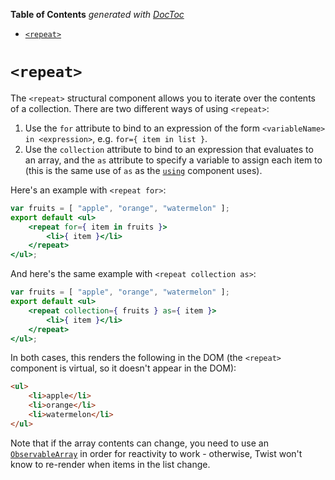 <!-- START doctoc generated TOC please keep comment here to allow auto update -->
<!-- DON'T EDIT THIS SECTION, INSTEAD RE-RUN doctoc TO UPDATE -->
**Table of Contents**  *generated with [DocToc](https://github.com/thlorenz/doctoc)*

- [`<repeat>`](#repeat)

<!-- END doctoc generated TOC please keep comment here to allow auto update -->

# `<repeat>`

The `<repeat>` structural component allows you to iterate over the contents of a collection. There are two different ways of using `<repeat>`:

1. Use the `for` attribute to bind to an expression of the form `<variableName> in <expression>`, e.g. `for={ item in list }`.
2. Use the `collection` attribute to bind to an expression that evaluates to an array, and the `as` attribute to specify a variable to assign each item to (this is the same use of `as` as the [`using`](./using.md) component uses).

Here's an example with `<repeat for>`:

```jsx
var fruits = [ "apple", "orange", "watermelon" ];
export default <ul>
    <repeat for={ item in fruits }>
        <li>{ item }</li>
    </repeat>
</ul>;
```

And here's the same example with `<repeat collection as>`:

```jsx
var fruits = [ "apple", "orange", "watermelon" ];
export default <ul>
    <repeat collection={ fruits } as={ item }>
        <li>{ item }</li>
    </repeat>
</ul>;
```

In both cases, this renders the following in the DOM (the `<repeat>` component is virtual, so it doesn't appear in the DOM):

```html
<ul>
    <li>apple</li>
    <li>orange</li>
    <li>watermelon</li>
</ul>
```

Note that if the array contents can change, you need to use an [`ObservableArray`](../../core/ObservableArray.md) in order for reactivity to work - otherwise, Twist won't know to re-render when items in the list change.

